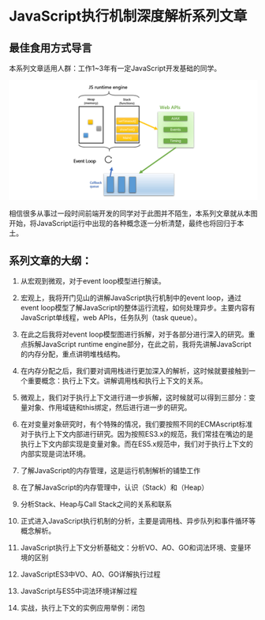 # JavaScript执行机制深度解析系列文章

## 最佳食用方式导言

本系列文章适用人群：工作1~3年有一定JavaScript开发基础的同学。

![alt text](../_assets/20190527120759.png "JavaScript call stack ")

相信很多从事过一段时间前端开发的同学对于此图并不陌生，本系列文章就从本图开始，将JavaScript运行中出现的各种概念逐一分析清楚，最终也将回归于本土。

## 系列文章的大纲：

1. 从宏观到微观，对于event loop模型进行解读。
2. 宏观上，我将开门见山的讲解JavaScript执行机制中的event loop，通过event loop模型了解JavaScript的整体运行流程，如何处理异步。主要内容有JavaScript单线程，web APIs，任务队列（task queue）。
3. 在此之后我将对event loop模型图进行拆解，对于各部分进行深入的研究。重点拆解JavaScript runtime engine部分，在此之前，我将先讲解JavaScript的内存分配，重点讲明堆栈结构。
4. 在内存分配之后，我们要对调用栈进行更加深入的解析，这时候就要接触到一个重要概念：执行上下文。讲解调用栈和执行上下文的关系。
5. 微观上，我们对于执行上下文进行进一步拆解，这时候就可以得到三部分：变量对象、作用域链和this绑定，然后进行进一步的研究。
6. 在对变量对象研究时，有个特殊的情况，我们要按照不同的ECMAscript标准对于执行上下文内部进行研究。因为按照ES3.x的规范，我们常挂在嘴边的是执行上下文内部实现是变量对象。而在ES5.x规范中，我们对于执行上下文的内部实现是词法环境。




1. 了解JavaScript的内存管理，这是运行机制解析的铺垫工作
2. 在了解JavaScript的内存管理中，认识（Stack）和（Heap）
3. 分析Stack、Heap与Call Stack之间的关系和联系
4. 正式进入JavaScript执行机制的分析，主要是调用栈、异步队列和事件循环等概念解析。
5. JavaScript执行上下文分析基础文：分析VO、AO、GO和词法环境、变量环境的区别
6. JavaScriptES3中VO、AO、GO详解执行过程
7. JavaScript与ES5中词法环境详解过程
8. 实战，执行上下文的实例应用举例：闭包